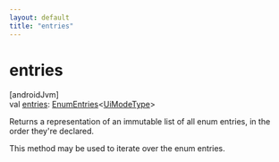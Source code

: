 ```yaml
---
layout: default
title: "entries"
---
```


# entries

[androidJvm]\
val [entries](entries.md): [EnumEntries](https://kotlinlang.org/api/core/kotlin-stdlib/kotlin.enums/-enum-entries/index.html)&lt;[UiModeType](index.md)&gt;

Returns a representation of an immutable list of all enum entries, in the order they're declared.

This method may be used to iterate over the enum entries.